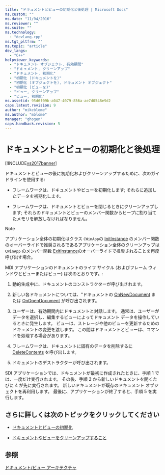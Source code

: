```yaml
---
title: "ドキュメントとビューの初期化と後処理 | Microsoft Docs"
ms.custom: ""
ms.date: "11/04/2016"
ms.reviewer: ""
ms.suite: ""
ms.technology: 
  - "devlang-cpp"
ms.tgt_pltfrm: ""
ms.topic: "article"
dev_langs: 
  - "C++"
helpviewer_keywords: 
  - "ドキュメント オブジェクト, 有効期間"
  - "ドキュメント, クリーンアップ"
  - "ドキュメント, 初期化"
  - "初期化 (ドキュメントを)"
  - "初期化 (オブジェクトを), ドキュメント オブジェクト"
  - "初期化 (ビューを)"
  - "ビュー, クリーンアップ"
  - "ビュー, 初期化"
ms.assetid: 95d6f09b-a047-4079-856a-ae7d0548e9d2
caps.latest.revision: 9
author: "mikeblome"
ms.author: "mblome"
manager: "ghogen"
caps.handback.revision: 5
---
```

# ドキュメントとビューの初期化と後処理
[!INCLUDE[vs2017banner](../assembler/inline/includes/vs2017banner.md)]

ドキュメントとビューの後に初期化およびクリーンアップするために、次のガイドラインを使用する:  
  
-   フレームワークは、ドキュメントやビューを初期化します; それらに追加したデータを初期化します。  
  
-   フレームワークは、ドキュメントとビューを閉じるときにクリーンアップします; それらのドキュメントとビューのメンバー関数からヒープに割り当てたメモリを解放しなければなりません。  
  
> [!NOTE]
>  アプリケーション全体の初期化はクラス `CWinApp`の [InitInstance](../Topic/CWinApp::InitInstance.md) のメンバー関数のオーバーライドで推奨されるであるアプリケーション全体のクリーンアップは `CWinApp` のメンバー関数 [ExitInstance](../Topic/CWinApp::ExitInstance.md)のオーバーライドで推奨されることを再度呼び出す場合。  
  
 MDI アプリケーションのドキュメントのライフ サイクル \(およびフレーム ウィンドウとビューまたはビュー\) は次のとおりです。:  
  
1.  動的生成中に、ドキュメントのコンストラクターが呼び出されます。  
  
2.  新しい各ドキュメントについては、"ドキュメントの [OnNewDocument](../Topic/CDocument::OnNewDocument.md) または [OnOpenDocument](../Topic/CDocument::OnOpenDocument.md) が呼び出されます。  
  
3.  ユーザーは、有効期間内にドキュメントと対話します。  通常は、ユーザーがデータを選択し、編集するビューによってドキュメント データを操作しているときに発生します。  ビューは、ストレージや他のビューを更新するためのドキュメントの変更を渡します。  この間はドキュメントとビューは、コマンドを処理する場合があります。  
  
4.  フレームワークは、ドキュメントに固有のデータを削除するに [DeleteContents](../Topic/CDocument::DeleteContents.md) を呼び出します。  
  
5.  ドキュメントのデストラクターが呼び出されます。  
  
 SDI アプリケーションでは、ドキュメントが最初に作成されたときに、手順 1 では、一度だけ実行されます。  その後、手順 2 から新しいドキュメントを開くたびに 4 が先に実行されます。  新しいドキュメントが既存のドキュメント オブジェクトを再利用します。  最後に、アプリケーションが終了すると、手順 5 を実行します。  
  
## さらに詳しくは次のトピックをクリックしてください  
  
-   [ドキュメントとビューの初期化](../mfc/initializing-documents-and-views.md)  
  
-   [ドキュメントやビューをクリーンアップすること](../Topic/Cleaning%20Up%20Documents%20and%20Views.md)  
  
## 参照  
 [ドキュメント\/ビュー アーキテクチャ](../Topic/Document-View%20Architecture.md)
